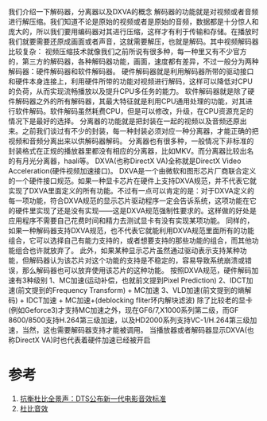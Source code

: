 我们介绍一下解码器，分离器以及DXVA的概念
解码器的功能就是对视频或者音频进行解压缩。我们知道不论是原始的视频或者是原始的音频，数据都是十分惊人和庞大的，所以我们要用编码器对其进行压缩，这样才有利于传输和存储。在播放时我们就要需要还原成画面或者声音，这就需要解压，也就是解码。其中视频解码器比较复杂：
视频压缩技术就像我们之前所说有很多种，每一种里又有不少官方的，第三方的解码器，各种解码器功能，画面，速度都有差异，不过一般分为两种解码器：硬件解码器和软件解码器。
硬件解码器就是利用解码器所带的驱动接口和硬件本身连接上，利用硬件所带的功能对视频进行解码，这样可以降低对CPU的负荷，从而实现流畅播放以及提升CPU多任务的能力。
软件解码器就是除了硬件解码器之外的所有解码器，其最大特征就是利用CPU通用处理的功能，对其进行软件解码。软件解码虽然耗费CPU，但是可以修改，升级，在CPU资源充足的情况下是最好的选择。
分离器的功能就是把封装在一起的视频以及音频还原出来。之前我们谈过有不少的封装，每一种封装必须对应一种分离器，才能正确的把视频和音频分离出来以供解码器解码。
分离器也有很多种，一般情况下非标准的封装格式在正规的播放器里都没有相应的分离器，比如MKV。而分离器比较出名的有月光分离器，haali等。
DXVA(也称DirectX VA)全称就是DirectX Video Acceleration(硬件视频加速接口)。
DXVA是一个由微软和图形芯片厂商联合定义的一个硬件接口规范。如果一种显卡芯片在硬件上支持DXVA规范，并不代表它就实现了DXVA里面定义的所有功能。不过有一点可以肯定的是：对于DXVA定义的每一项功能，符合DXVA规范的显示芯片驱动程序一定会告诉系统，这项功能在它的硬件里实现了还是没有实现——这是DXVA规范强制性要求的。这样做的好处是应用程序不需要自己花费时间和精力去测试显卡有没有实现某项功能。
同样的，如果一种解码器支持DXVA规范，也不代表它就能利用DXVA规范里面所有的功能组合，它可以选择自己有能力支持的，或者想要支持的那些功能的组合，而其他功能组合也许就放弃了。
此外，如果某种显示芯片虽然通过驱动表示支持某种功能，但解码器认为该芯片对这个功能的支持是不稳定的，容易导致系统崩溃或错误，那么解码器也可以放弃使用该芯片的这种功能。
按照DXVA规范，硬件解码加速有3种级别
1、MC加速(运动补偿，也就前文提到Pixel Prediction)
2、IDCT加速(前文提到的Frequency Transform) + MC加速
3、VLD加速(前文提到的熵解码) + IDCT加速 + MC加速+(deblocking fliter环内解块滤波)
除了比较老的显卡(例如Geforce3)才支持MC加速之外，现在GF6/7,X1000系列第二级，而GF 8600/8500支持H.264第三级加速，以及HD2000系列支持VC-1/H.264第三级加速，当然，这也需要解码器支持才能被调用。
当播放器或者解码器显示DXVA(也称DirectX VA)时也代表着硬件加速已经被开启


# 参考

1. [抗衡杜比全景声：DTS公布新一代电影音效标准](http://www.ithome.com/html/it/140367.htm)
2. [杜比音效](http://baike.baidu.com/item/%E6%9D%9C%E6%AF%94%E9%9F%B3%E6%95%88?fr=aladdin)
